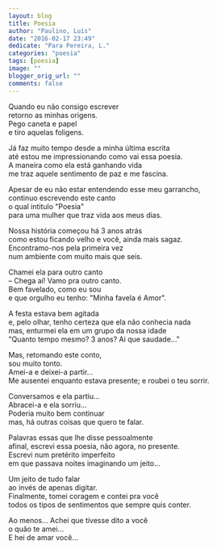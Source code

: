 ```yaml
---
layout: blog
title: Poesia
author: "Paulino, Luís"
date: "2016-02-17 23:49"
dedicate: "Para Pereira, L."
categories: "poesia"
tags: [poesia]
image: ""
blogger_orig_url: ""
comments: false
---
```


Quando eu não consigo escrever\
retorno as minhas origens.\
Pego caneta e papel\
e tiro aquelas foligens.

Já faz muito tempo desde a minha última escrita\
até estou me impressionando como vai essa poesia.\
A maneira como ela está ganhando vida\
me traz aquele sentimento de paz e me fascina.

Apesar de eu não estar entendendo esse meu garrancho,\
continuo escrevendo este canto\
o qual intitulo "Poesia"\
para uma mulher que traz vida aos meus dias.

Nossa história começou há 3 anos atrás\
como estou ficando velho e você, ainda mais sagaz.\
Encontramo-nos pela primeira vez\
num ambiente com muito mais que seis.

Chamei ela para outro canto\
– Chega aí! Vamo pra outro canto.\
Bem favelado, como eu sou\
e que orgulho eu tenho: "Minha favela é Amor".

A festa estava bem agitada\
e, pelo olhar, tenho certeza que ela não conhecia nada\
mas, enturmei ela em um grupo da nossa idade\
"Quanto tempo mesmo? 3 anos? Ai que saudade..."

Mas, retomando este conto,\
sou muito tonto.\
Amei-a e deixei-a partir...\
Me ausentei enquanto estava presente; e roubei o teu sorrir.

Conversamos e ela partiu...\
Abracei-a e ela sorriu...\
Poderia muito bem continuar\
mas, há outras coisas que quero te falar.

Palavras essas que lhe disse pessoalmente\
afinal, escrevi essa poesia, não agora, no presente.\
Escrevi num pretérito imperfeito\
em que passava noites imaginando um jeito...

Um jeito de tudo falar\
ao invés de apenas digitar.\
Finalmente, tomei coragem e contei pra você\
todos os tipos de sentimentos que sempre quis conter.

Ao menos... Achei que tivesse dito a você\
o quão te amei...\
E hei de amar você...
